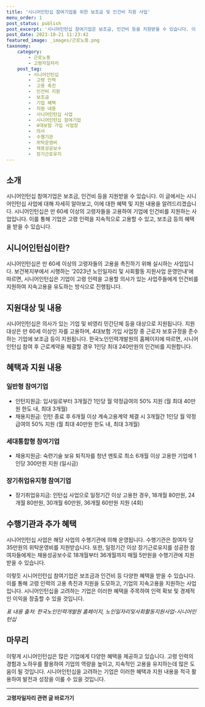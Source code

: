 ```yaml
---
title: '시니어인턴십 참여기업을 위한 보조금 및 인건비 지원 사업'
menu_order: 1
post_status: publish
post_excerpt: '시니어인턴십 참여기업은 보조금, 인건비 등을 지원받을 수 있습니다. 이 글에서는 시니어인턴십 사업에 대해 자세히 알아보고, 이에 대한 혜택 및 지원 내용을 알려드리겠습니다. 시니어인턴십은 만 60세 이상의 고령자들을 고용하여 기업에 인건비를 지원하는 사업입니다. 이를 통해 기업은 고령 인력을 지속적으로 고용할 수 있고, 보조금 등의 혜택을 받을 수 있습니다.'
post_date: 2023-10-21 11:23:42
featured_image: _images/근로노동.png
taxonomy:
    category:
        - 근로노동
        - 고령자일자리
    post_tag:
        - 시니어인턴십
        -  고령 인력
        -  고용 촉진
        -  인건비 지원
        -  보조금
        -  기업 혜택
        -  지원 내용
        -  시니어인턴십 사업
        -  시니어인턴십 참여기업
        -  4대보험 가입 사업장
        -  의사
        -  수행기관
        -  위탁운영비
        -  채용성공보수
        -  장기근로유지
---
```




## 소개

시니어인턴십 참여기업은 보조금, 인건비 등을 지원받을 수 있습니다. 이 글에서는 시니어인턴십 사업에 대해 자세히 알아보고, 이에 대한 혜택 및 지원 내용을 알려드리겠습니다. 시니어인턴십은 만 60세 이상의 고령자들을 고용하여 기업에 인건비를 지원하는 사업입니다. 이를 통해 기업은 고령 인력을 지속적으로 고용할 수 있고, 보조금 등의 혜택을 받을 수 있습니다.

## 시니어인턴십이란?

시니어인턴십은 만 60세 이상의 고령자들의 고용을 촉진하기 위해 실시하는 사업입니다. 보건복지부에서 시행하는 '2023년 노인일자리 및 사회활동 지원사업 운영안내'에 따르면, 시니어인턴십은 기업이 고령 인력을 고용할 의사가 있는 사업주들에게 인건비를 지원하여 지속고용을 유도하는 방식으로 진행됩니다.

## 지원대상 및 내용

시니어인턴십은 의사가 있는 기업 및 비영리 민간단체 등을 대상으로 지원됩니다. 지원 대상은 만 60세 이상인 자를 고용하며, 4대보험 가입 사업장 중 근로자 보호규정을 준수하는 기업에 보조금 등이 지원됩니다. 한국노인인력개발원의 홈페이지에 따르면, 시니어인턴십 참여 후 근로계약을 체결할 경우 1인당 최대 240만원의 인건비를 지원합니다.

## 혜택과 지원 내용

### 일반형 참여기업
- 인턴지원금: 입사일로부터 3개월간 1인당 월 약정급여의 50% 지원 (월 최대 40만원 한도 내, 최대 3개월)
- 채용지원금: 인턴 종료 후 6개월 이상 계속고용계약 체결 시 3개월간 1인당 월 약정급여의 50% 지원 (월 최대 40만원 한도 내, 최대 3개월)

### 세대통합형 참여기업
- 채용지원금: 숙련기술 보유 퇴직자를 청년 멘토로 최소 6개월 이상 고용한 기업에 1인당 300만원 지원 (일시금)

### 장기취업유지형 참여기업
- 장기취업유지금: 인턴십 사업으로 일정기간 이상 고용한 경우, 18개월 80만원, 24개월 80만원, 30개월 60만원, 36개월 60만원 지원 (4회)

## 수행기관과 추가 혜택

시니어인턴십 사업은 해당 사업의 수행기관에 의해 운영됩니다. 수행기관은 참여자 당 35만원의 위탁운영비를 지원받습니다. 또한, 일정기간 이상 장기근로유지를 성공한 참여자들에게는 채용성공보수로 18개월부터 36개월까지 매월 5만원을 수행기관에 지원받을 수 있습니다.

이렇듯 시니어인턴십 참여기업은 보조금과 인건비 등 다양한 혜택을 받을 수 있습니다. 이를 통해 고령 인력의 고용 촉진과 지원을 도모하고, 기업의 지속고용을 지원하는 사업입니다. 시니어인턴십을 고려하는 기업은 이러한 혜택을 주목하여 인력 확보 및 경제적인 이익을 창출할 수 있을 것입니다.

*표 내용 출처: 한국노인인력개발원 홈페이지, 노인일자리및사회활동지원사업-시니어인턴십*

## 마무리

이렇게 시니어인턴십은 많은 기업에게 다양한 혜택을 제공하고 있습니다. 고령 인력의 경험과 노하우를 활용하여 기업의 역량을 높이고, 지속적인 고용을 유지하는데 많은 도움이 될 것입니다. 시니어인턴십을 고려하는 기업은 이러한 혜택과 지원 내용을 적극 활용하여 발전과 성장을 이룰 수 있을 것입니다.
<!-- wp:separator -->
<hr class="wp-block-separator has-alpha-channel-opacity"/>
<!-- /wp:separator -->

<!-- wp:group {"backgroundColor":"base","layout":{"type":"constrained"}} -->
<div class="wp-block-group has-base-background-color has-background"><!-- wp:paragraph {"align":"center","fontSize":"medium"} -->
<p class="has-text-align-center has-large-font-size"><strong>고령자일자리 관련 글 바로가기</strong></p>
<!-- /wp:paragraph -->


<!-- wp:latest-posts
{"categories":[{"id":10558,"count":19,"description":"","link":"https://uknowlaw.com/category/%ea%b3%a0%eb%a0%b9%ec%9e%90%ec%9d%bc%ec%9e%90%eb%a6%ac/","name":"고령자일자리","slug":"고령자일자리","taxonomy":"category","parent":0,"meta":[],"_links":{"self":[{"href":"https://uknowlaw.com/wp-json/wp/v2/categories/10558"}],"collection":[{"href":"https://uknowlaw.com/wp-json/wp/v2/categories"}],"about":[{"href":"https://uknowlaw.com/wp-json/wp/v2/taxonomies/category"}],"wp:post_type":[{"href":"https://uknowlaw.com/wp-json/wp/v2/posts?categories=10558"}],"curies":[{"name":"wp","href":"https://api.w.org/{rel}","templated":true}]}}],"postsToShow":100,"excerptLength":28,"postLayout":"grid","columns":2,"featuredImageAlign":"left","featuredImageSizeSlug":"large","fontSize":18px} /--></div>
<!-- /wp:group -->